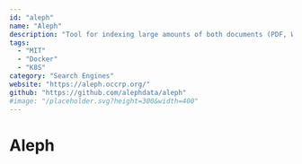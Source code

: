 ```yaml
---
id: "aleph"
name: "Aleph"
description: "Tool for indexing large amounts of both documents (PDF, Word, HTML) and structured (CSV, XLS, SQL) data for easy browsing and search. It is built with investigative reporting as a primary use case."
tags:
  - "MIT"
  - "Docker"
  - "K8S"
category: "Search Engines"
website: "https://aleph.occrp.org/"
github: "https://github.com/alephdata/aleph"
#image: "/placeholder.svg?height=300&width=400"
---
```


# Aleph
